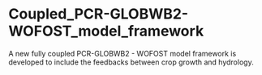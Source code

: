 # Coupled_PCR-GLOBWB2-WOFOST_model_framework
A new fully coupled PCR-GLOBWB2 - WOFOST model framework is developed to include the feedbacks between crop growth and hydrology. 

